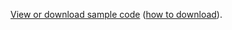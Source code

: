 [View or download sample code](https://github.com/aspnet/Docs/tree/master/aspnetcore/tutorials/grpc/grpc-start/samples/GrpcGreeter) ([how to download](xref:index#how-to-download-a-sample)).
